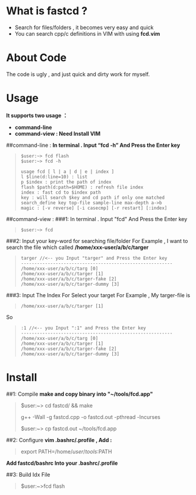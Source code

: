 # What is fastcd ?
- Search for files/folders , it becomes very easy and quick
- You can search cpp/c definitions in VIM with using **fcd.vim**

# About Code
The code is ugly , and just quick and dirty work for myself.

# Usage
**It supports two usage ：**
- **command-line**
- **command-view : Need Install VIM**

##command-line : 
**In terminal . Input “fcd -h” And Press the Enter key**
> ```
> $user:~> fcd flash
> $user:~> fcd -h
> 
> usage fcd [ l | a | d | e | index ]
> l $line(d:line=10) : list
> p $index : print the path of index
> flash $path(d:path=$HOME) : refresh file index 
> index : fast cd to $index path
> key : will search $key and cd path if only one matched
> search_define key top-file sample-line max-depth a->b 
> magic : [-v reverse] [-i casecmp] [-r restart] [:index] 
> 
> ```

##command-view :
###1: In terminal . Input "fcd" And Press the Enter key
>```
> $user:~> fcd
> ```

###2: Input your key-word for searching file/folder
For Example , I want to search the file which called **/home/xxx-user/a/b/c/targer**
> ```
> targer //<-- you Input "targer" and Press the Enter key
> ---------------------------------------------------------
> /home/xxx-user/a/b/c/targ [0]
> /home/xxx-user/a/b/c/targer [1]
> /home/xxx-user/a/b/c/targer-fake [2]
> /home/xxx-user/a/b/c/targer-dummy [3]
> ```

###3: Input The Index For Select your target
For Example , My targer-file is 
> ```
> /home/xxx-user/a/b/c/targer [1]
> ```

So 
> ```
> :1 //<-- you Input ":1" and Press the Enter key
> ---------------------------------------------------------
> /home/xxx-user/a/b/c/targ [0]
> /home/xxx-user/a/b/c/targer [1]
> /home/xxx-user/a/b/c/targer-fake [2]
> /home/xxx-user/a/b/c/targer-dummy [3]
> ```

# Install
##1: Compile
**make and copy binary into "~/tools/fcd.app"**

> $user:~> cd fastcd/ && make
> 
> g++ -Wall -g fastcd.cpp -o fastcd.out -pthread -lncurses
> 
> $user:~> cp fastcd.out ~/tools/fcd.app
> 

##2: Configure
**vim .bashrc/.profile , Add :**

> export PATH=/home/$user/tools:$PATH

**Add fastcd/bashrc Into your .bashrc/.profile**


##3: Build Idx File

> $user:~>fcd flash
